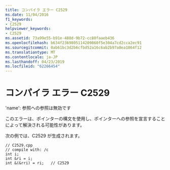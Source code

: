 ```yaml
---
title: コンパイラ エラー C2529
ms.date: 11/04/2016
f1_keywords:
- C2529
helpviewer_keywords:
- C2529
ms.assetid: 73a99e55-b91e-488d-9b72-cc80faaeb436
ms.openlocfilehash: b634f2369805114209860f5e304a7cd2cca2ec91
ms.sourcegitcommit: 0ab61bc3d2b6cfbd52a16c6ab2b97a8ea1864f12
ms.translationtype: MT
ms.contentlocale: ja-JP
ms.lasthandoff: 04/23/2019
ms.locfileid: "62266454"
---
```

# <a name="compiler-error-c2529"></a>コンパイラ エラー C2529

'name': 参照への参照は無効です

このエラーは、ポインターの構文を使用し、ポインターへの参照を宣言することによって解決される可能性があります。

次の例では、C2529 が生成されます。

```
// C2529.cpp
// compile with: /c
int i;
int &ri = i;
int &(&rri) = ri;   // C2529
```
